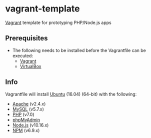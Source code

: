 # vagrant-template
[Vagrant](https://www.vagrantup.com/) template for prototyping PHP/Node.js apps

## Prerequisites
* The following needs to be installed before the Vagrantfile can be executed:
  * [Vagrant](https://www.vagrantup.com/)
  * [VirtualBox](https://www.virtualbox.org/)

## Info
Vagrantfile will install [Ubuntu](https://ubuntu.com/) (16.04) (64-bit) with the following:
* [Apache](https://httpd.apache.org/) (v2.4.x)
* [MySQL](https://www.mysql.com/) (v5.7.x)
* [PHP](https://www.php.net/) (v7.0)
* [phpMyAdmin](https://www.phpmyadmin.net/)
* [Node.js](https://nodejs.org/en/) (v10.16.x)
* [NPM](https://www.npmjs.com/) (v6.9.x)
